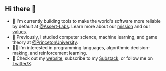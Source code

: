 ## Hi there 👋
- 🔭 I'm currently building tools to make the world's software more reliable by default at [@Assert-Labs](https://github.com/Assert-Labs). Learn more about our [mission](https://assertlabs.dev/about/mission) and our [values](https://assertlabs.dev/about/tao).
- 📖 Previously, I studied computer science, machine learning, and game theory at [@PrincetonUniversity](https://github.com/princetonuniversity).
- 👨‍💻 I'm interested in programming languages, algorithmic decision-making, and reinforcement learning.
- 👀 Check out my [website](https://devinplumb.com), subscribe to my [Substack](https://substack.com/@devinplumb), or follow me on [Twitter/X](https://x.com/devin_plumb).
